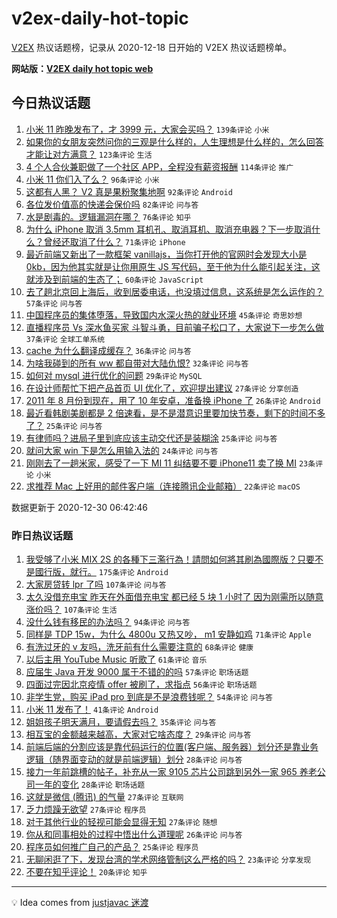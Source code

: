 # v2ex-daily-hot-topic

[V2EX](https://www.v2ex.com/) 热议话题榜，记录从 2020-12-18 日开始的 V2EX 热议话题榜单。

**网站版：[V2EX daily hot topic web](https://realleonardo.github.io/v2ex-daily-hot-topic-web/)**

## 今日热议话题

<!-- TODAY BEGIN -->

1. [小米 11 昨晚发布了，才 3999 元，大家会买吗？](https://www.v2ex.com/t/739864) `139条评论` `小米`
1. [如果你的女朋友突然问你的三观是什么样的，人生理想是什么样的，怎么回答才能让对方满意？](https://www.v2ex.com/t/739936) `123条评论` `生活`
1. [4 个人合伙兼职做了一个社区 APP，全程没有薪资报酬](https://www.v2ex.com/t/739880) `114条评论` `推广`
1. [小米 11 你们入了么？](https://www.v2ex.com/t/739814) `96条评论` `小米`
1. [这都有人黑？ V2 真是果粉聚集地啊](https://www.v2ex.com/t/739825) `92条评论` `Android`
1. [各位发价值高的快递会保价吗](https://www.v2ex.com/t/739834) `82条评论` `问与答`
1. [水是剧毒的。逻辑漏洞在哪？](https://www.v2ex.com/t/739969) `76条评论` `知乎`
1. [为什么 iPhone 取消 3.5mm 耳机孔、取消耳机、取消充电器？下一步取消什么？曾经还取消了什么？](https://www.v2ex.com/t/739828) `71条评论` `iPhone`
1. [最近前端又新出了一款框架 vanillajs，当你打开他的官网时会发现大小是 0kb，因为他其实就是让你用原生 JS 写代码，至于他为什么能引起关注，这就涉及到前端的生态了；](https://www.v2ex.com/t/739837) `60条评论` `JavaScript`
1. [去了趟北京回上海后，收到居委电话，也没填过信息，这系统是怎么运作的？](https://www.v2ex.com/t/739916) `57条评论` `问与答`
1. [中国程序员的集体堕落，导致国内水深火热的就业环境](https://www.v2ex.com/t/739920) `45条评论` `奇思妙想`
1. [直播程序员 Vs 深水鱼买家 斗智斗勇，目前骗子松口了，大家说下一步怎么做](https://www.v2ex.com/t/739972) `37条评论` `全球工单系统`
1. [cache 为什么翻译成缓存？](https://www.v2ex.com/t/740142) `36条评论` `问与答`
1. [为啥我碰到的所有 ww 都自带对大陆仇恨?](https://www.v2ex.com/t/740087) `32条评论` `问与答`
1. [如何对 mysql 进行优化的问题](https://www.v2ex.com/t/739820) `29条评论` `MySQL`
1. [在设计师帮忙下把产品首页 UI 优化了，欢迎提出建议](https://www.v2ex.com/t/739978) `27条评论` `分享创造`
1. [2011 年 8 月份到现在，用了 10 年安卓，准备换 iPhone 了](https://www.v2ex.com/t/740010) `26条评论` `Android`
1. [最近看韩剧美剧都是 2 倍速看，是不是潜意识里要加快节奏，剩下的时间不多了？](https://www.v2ex.com/t/740038) `25条评论` `问与答`
1. [有律师吗？进局子里到底应该主动交代还是装糊涂](https://www.v2ex.com/t/739850) `25条评论` `问与答`
1. [就问大家 win 下是怎么用输入法的](https://www.v2ex.com/t/740134) `24条评论` `问与答`
1. [刚刚去了一趟米家，感受了一下 MI 11 纠结要不要 iPhone11 卖了换 MI](https://www.v2ex.com/t/739974) `23条评论` `小米`
1. [求推荐 Mac 上好用的邮件客户端（连接腾讯企业邮箱）](https://www.v2ex.com/t/739875) `22条评论` `macOS`

数据更新于 2020-12-30 06:42:46

<!-- TODAY END -->

### 昨日热议话题

<!-- YESTERDAY BEGIN -->

1. [我受够了小米 MIX 2S 的各種下三濫行為！請問如何將其刷為國際版？只要不是國行版，就行。](https://www.v2ex.com/t/739580) `175条评论` `Android`
1. [大家房贷转 lpr 了吗](https://www.v2ex.com/t/739497) `107条评论` `问与答`
1. [太久没借充电宝 昨天在外面借充电宝 都已经 5 块 1 小时了 因为刚需所以随意涨价吗？](https://www.v2ex.com/t/739541) `107条评论` `生活`
1. [没什么钱有移民的办法吗？](https://www.v2ex.com/t/739499) `94条评论` `问与答`
1. [同样是 TDP 15w，为什么 4800u 又热又吵， m1 安静如鸡](https://www.v2ex.com/t/739574) `71条评论` `Apple`
1. [有洗过牙的 v 友吗，洗牙前有什么需要注意的](https://www.v2ex.com/t/739600) `68条评论` `健康`
1. [以后主用 YouTube Music 听歌了](https://www.v2ex.com/t/739553) `61条评论` `音乐`
1. [应届生 Java 开发 9000 属于不错的的吗](https://www.v2ex.com/t/739609) `57条评论` `职场话题`
1. [四面过完因北京疫情 offer 被刷了，求指点](https://www.v2ex.com/t/739560) `56条评论` `职场话题`
1. [非学生党，购买 iPad pro 到底是不是浪费钱呢？](https://www.v2ex.com/t/739575) `54条评论` `问与答`
1. [小米 11 发布了！](https://www.v2ex.com/t/739787) `41条评论` `Android`
1. [姐姐孩子明天满月，要请假去吗？](https://www.v2ex.com/t/739501) `35条评论` `问与答`
1. [相互宝的金额越来越高，大家对它啥态度？](https://www.v2ex.com/t/739607) `29条评论` `问与答`
1. [前端后端的分割应该是靠代码运行的位置(客户端、服务器）划分还是靠业务逻辑（随界面变动的就是前端逻辑）划分](https://www.v2ex.com/t/739717) `28条评论` `问与答`
1. [接力一年前跳槽的帖子，补充从一家 9105 芯片公司跳到另外一家 965 养老公司一年的变化](https://www.v2ex.com/t/739605) `28条评论` `职场话题`
1. [这就是微信 (腾讯) 的气量](https://www.v2ex.com/t/739726) `27条评论` `互联网`
1. [乏力烦躁无欲望](https://www.v2ex.com/t/739721) `27条评论` `程序员`
1. [对于其他行业的轻视可能会显得无知](https://www.v2ex.com/t/739572) `27条评论` `随想`
1. [你从和同事相处的过程中悟出什么道理呢](https://www.v2ex.com/t/739620) `26条评论` `问与答`
1. [程序员如何推广自己的产品？](https://www.v2ex.com/t/739720) `25条评论` `程序员`
1. [无聊闲逛了下，发现台湾的学术网络管制这么严格的吗？](https://www.v2ex.com/t/739682) `23条评论` `分享发现`
1. [不要在知乎评论！](https://www.v2ex.com/t/739784) `20条评论` `知乎`

<!-- YESTERDAY END -->

---

💡 Idea comes from [justjavac 迷渡](https://github.com/justjavac/)
